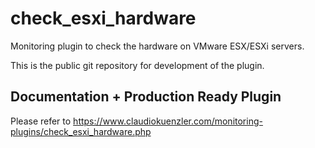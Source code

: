 check_esxi_hardware
=========

Monitoring plugin to check the hardware on VMware ESX/ESXi servers.

This is the public git repository for development of the plugin. 


Documentation + Production Ready Plugin
-------------
Please refer to https://www.claudiokuenzler.com/monitoring-plugins/check_esxi_hardware.php 
